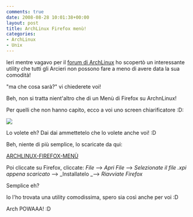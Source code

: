 ```yaml
---
comments: true
date: 2008-08-28 10:01:38+00:00
layout: post
title: ArchLinux Firefox menù!
categories:
- ArchLinux
- Unix
---
```


Ieri mentre vagavo per il [forum di ArchLinux](http://www.archlinux.it/forum/index.php) ho scopertò un interessante utility che tutti gli Arcieri non possono fare a meno di avere data la sua comodità!

"ma che cosa sarà?" vi chiederete voi!

Beh, non si tratta nient'altro che di un Menù di Firefox su ArchnLinux!

Per quelli che non hanno capito, ecco a voi uno screen chiarificatore :D:

[![](http://www.allfreeportal.com/imghost/thumbs/732668Schermata.png)](http://www.allfreeportal.com/imghost/viewer.php?id=732668Schermata.png)

Lo volete eh? Dai dai ammettetelo che lo volete anche voi! :D

Beh, niente di più semplice, lo scaricate da qui:

[ARCHLINUX-FIREFOX-MENÙ](http://www.2shared.com/file/3836045/809eb350/menu-archlinuxitnuovo-06.html)

Poi cliccate su Firefox, cliccate: _File_ --> _Apri File_ --> _Selezionate il file .xpi appena scaricato_ --> _Installatelo _--> _Riavviate Firefox_

Semplice eh?

Io l'ho trovata una utility comodissima, spero sia così anche per voi :D

Arch POWAAA! :D

